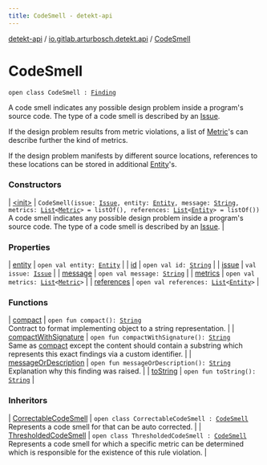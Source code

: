 ```yaml
---
title: CodeSmell - detekt-api
---
```


[detekt-api](../../index.html) / [io.gitlab.arturbosch.detekt.api](../index.html) / [CodeSmell](./index.html)

# CodeSmell

`open class CodeSmell : `[`Finding`](../-finding/index.html)

A code smell indicates any possible design problem inside a program's source code.
The type of a code smell is described by an [Issue](../-issue/index.html).

If the design problem results from metric violations, a list of [Metric](../-metric/index.html)'s
can describe further the kind of metrics.

If the design problem manifests by different source locations, references to these
locations can be stored in additional [Entity](../-entity/index.html)'s.

### Constructors

| [&lt;init&gt;](-init-.html) | `CodeSmell(issue: `[`Issue`](../-issue/index.html)`, entity: `[`Entity`](../-entity/index.html)`, message: `[`String`](https://kotlinlang.org/api/latest/jvm/stdlib/kotlin/-string/index.html)`, metrics: `[`List`](https://kotlinlang.org/api/latest/jvm/stdlib/kotlin.collections/-list/index.html)`<`[`Metric`](../-metric/index.html)`> = listOf(), references: `[`List`](https://kotlinlang.org/api/latest/jvm/stdlib/kotlin.collections/-list/index.html)`<`[`Entity`](../-entity/index.html)`> = listOf())`<br>A code smell indicates any possible design problem inside a program's source code. The type of a code smell is described by an [Issue](../-issue/index.html). |

### Properties

| [entity](entity.html) | `open val entity: `[`Entity`](../-entity/index.html) |
| [id](id.html) | `open val id: `[`String`](https://kotlinlang.org/api/latest/jvm/stdlib/kotlin/-string/index.html) |
| [issue](issue.html) | `val issue: `[`Issue`](../-issue/index.html) |
| [message](message.html) | `open val message: `[`String`](https://kotlinlang.org/api/latest/jvm/stdlib/kotlin/-string/index.html) |
| [metrics](metrics.html) | `open val metrics: `[`List`](https://kotlinlang.org/api/latest/jvm/stdlib/kotlin.collections/-list/index.html)`<`[`Metric`](../-metric/index.html)`>` |
| [references](references.html) | `open val references: `[`List`](https://kotlinlang.org/api/latest/jvm/stdlib/kotlin.collections/-list/index.html)`<`[`Entity`](../-entity/index.html)`>` |

### Functions

| [compact](compact.html) | `open fun compact(): `[`String`](https://kotlinlang.org/api/latest/jvm/stdlib/kotlin/-string/index.html)<br>Contract to format implementing object to a string representation. |
| [compactWithSignature](compact-with-signature.html) | `open fun compactWithSignature(): `[`String`](https://kotlinlang.org/api/latest/jvm/stdlib/kotlin/-string/index.html)<br>Same as [compact](../-compactable/compact.html) except the content should contain a substring which represents this exact findings via a custom identifier. |
| [messageOrDescription](message-or-description.html) | `open fun messageOrDescription(): `[`String`](https://kotlinlang.org/api/latest/jvm/stdlib/kotlin/-string/index.html)<br>Explanation why this finding was raised. |
| [toString](to-string.html) | `open fun toString(): `[`String`](https://kotlinlang.org/api/latest/jvm/stdlib/kotlin/-string/index.html) |

### Inheritors

| [CorrectableCodeSmell](../-correctable-code-smell/index.html) | `open class CorrectableCodeSmell : `[`CodeSmell`](./index.html)<br>Represents a code smell for that can be auto corrected. |
| [ThresholdedCodeSmell](../-thresholded-code-smell/index.html) | `open class ThresholdedCodeSmell : `[`CodeSmell`](./index.html)<br>Represents a code smell for which a specific metric can be determined which is responsible for the existence of this rule violation. |


